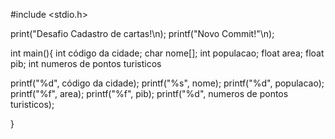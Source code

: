 #include <stdio.h>

print("Desafio Cadastro de cartas!\n);
printf("Novo Commit!"\n);

int main(){ 
  int código da cidade;
  char nome[];
  int populacao;
  float area;
  float pib;
  int numeros de pontos turisticos

  printf("%d", código da cidade);
  printf("%s", nome);
  printf("%d", populacao);
  printf("%f", area);
  printf("%f", pib);
  printf("%d", numeros de pontos turisticos);








}







